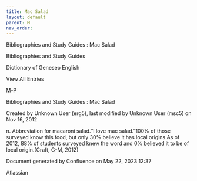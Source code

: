 ```yaml
---
title: Mac Salad
layout: default
parent: M
nav_order:
---
```


Bibliographies and Study Guides : Mac Salad

Bibliographies and Study Guides

Dictionary of Geneseo English

View All Entries

M-P

Bibliographies and Study Guides : Mac Salad

Created by  Unknown User (erg5), last modified by  Unknown User (msc5) on Nov 16, 2012

n. Abbreviation for macaroni salad.“I love mac salad.”100% of those surveyed know this food, but only 30% believe it has local origins.As of 2012, 88% of students surveyed knew the word and 0% believed it to be of local origin.(Craft, G-M, 2012)

Document generated by Confluence on May 22, 2023 12:37

Atlassian
